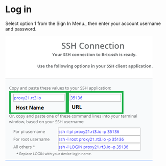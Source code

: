 # Log in

Select option 1 from the Sign In Menu., then enter your account username and password.

![](../../.gitbook/assets/image%20%2898%29.png)

